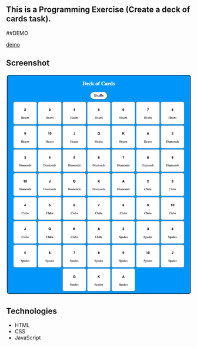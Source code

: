 ## This is a Programming Exercise (Create a deck of cards task).

##DEMO

[demo](https://mostafain.github.com/deckOfCards-task/index.html)


## Screenshot

![screenshot](screenshot.png)


## Technologies

- HTML
- CSS
- JavaScript
